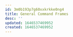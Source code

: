 ```yaml
---
id: 3m0b193p7g60xxkrkke0ng4
title: General Command Frames
desc: ''
updated: 1646537469952
created: 1646537469952
---
```


